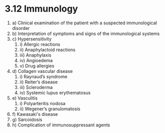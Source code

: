 # 3.12 Immunology



1. a\)  Clinical examination of the patient with a suspected immunological disorder
2. b\)  Interpretation of symptoms and signs of the immunological systems
3. c\)  Hypersensitivity
   1. i\)  Allergic reactions
   2. ii\)  Anaphylactoid reactions
   3. iii\)  Anaphylaxis
   4. iv\)  Angioedema
   5. v\)  Drug allergies
4. d\)  Collagen vascular disease
   1. i\)  Raynaud’s syndrome
   2. ii\)  Reiter’s disease
   3. iii\)  Scleroderma
   4. iv\)  Systemic lupus erythematosus
5. e\)  Vasculitis
   1. i\)  Polyarteritis nodosa
   2. ii\)  Wegener’s granulomatosis
6. f\)  Kawasaki's disease
7. g\)  Sarcoidosis
8. h\)  Complication of immunosuppressant agents

